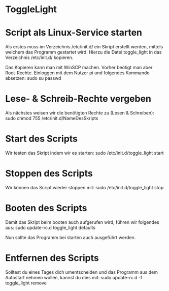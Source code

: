 # ToggleLight

# Script als Linux-Service starten
Als erstes muss im Verzeichnis /etc/init.d/ ein Skript erstellt werden, mittels welchem das Programm gestartet wird. Hierzu die Datei toggle_light in das Verzeichnis /etc/init.d/ kopieren.

Das Kopieren kann man mit WinSCP machen. Vorher beötigt man aber Root-Rechte.
Einloggen mit dem Nutzer pi und folgendes Kommando absetzen:
sudo su
passwd <neues Passwort zweimal eintragen>


# Lese- & Schreib-Rechte vergeben
Als nächstes weisen wir die benötigten Rechte zu (Lesen & Schreiben): sudo chmod 755 /etc/init.d/NameDesSkripts

# Start des Scripts
Wir testen das Skript indem wir es starten:  sudo /etc/init.d/toggle_light start

# Stoppen des Scripts
Wir können das Script wieder stoppen mit: sudo /etc/init.d/toggle_light stop

# Booten des Scripts
Damit das Skript beim booten auch aufgerufen wird, führen wir folgendes aus: sudo update-rc.d toggle_light defaults

Nun sollte das Programm bei starten auch ausgeführt werden.

# Entfernen des Scripts
Solltest du eines Tages dich umentscheiden und das Programm aus dem Autostart nehmen wollen, kannst du dies mit: sudo update-rc.d -f  toggle_light remove
